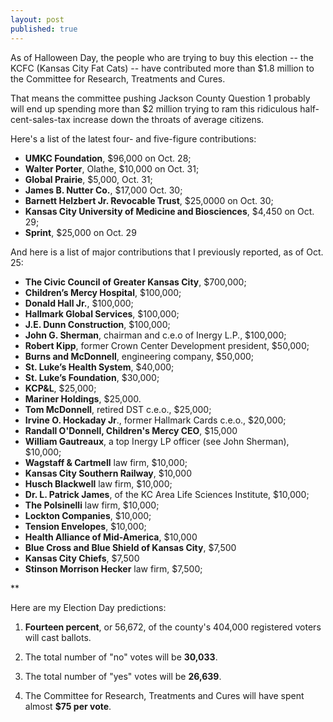 ```yaml
---
layout: post
published: true
---
```


As of Halloween Day, the people who are trying to buy this election -- the KCFC (Kansas City Fat Cats) -- have contributed more than $1.8 million to the Committee for Research, Treatments and Cures. 

That means the committee pushing Jackson County Question 1 probably will end up spending more than $2 million trying to ram this ridiculous half-cent-sales-tax increase down the throats of average citizens. 

Here's a list of the latest four- and five-figure contributions:

- **UMKC Foundation**, $96,000 on Oct. 28;
- **Walter Porter**, Olathe, $10,000 on Oct. 31;
- **Global Prairie**, $5,000, Oct. 31;
- **James B. Nutter Co.**, $17,000 Oct. 30;
- **Barnett Helzbert Jr. Revocable Trust**, $25,0000 on Oct. 30;
- **Kansas City University of Medicine and Biosciences**, $4,450 on Oct. 29;
- **Sprint**, $25,000 on Oct. 29

And here is a list of major contributions that I previously reported, as of Oct. 25:

-  **The Civic Council of Greater Kansas City**, $700,000;
-  **Children’s Mercy Hospital**, $100,000;
-  **Donald Hall Jr.**, $100,000;
-  **Hallmark Global Services**, $100,000;
-  **J.E. Dunn Construction**, $100,000;
-  **John G. Sherman**, chairman and c.e.o of Inergy L.P., $100,000;
-  **Robert Kipp**, former Crown Center Development president, $50,000;
-  **Burns and McDonnell**, engineering company, $50,000;
-  **St. Luke’s Health System**, $40,000;
-  **St. Luke’s Foundation**, $30,000;
-  **KCP&L**, $25,000;
-  **Mariner Holdings**, $25,000.
-  **Tom McDonnell**, retired DST c.e.o., $25,000;
-  **Irvine O. Hockaday Jr**., former Hallmark Cards c.e.o., $20,000;
-  **Randall O'Donnell, Children's Mercy CEO**, $15,000 
-  **William Gautreaux**, a top Inergy LP officer (see John Sherman), $10,000;
-  **Wagstaff & Cartmell** law firm, $10,000;
-  **Kansas City Southern Railway**, $10,000  
-  **Husch Blackwell** law firm, $10,000;
-  **Dr. L. Patrick James**, of the KC Area Life Sciences Institute, $10,000;
-  **The Polsinelli** law firm, $10,000;
-  **Lockton Companies**, $10,000;
-  **Tension Envelopes**, $10,000;
-  **Health Alliance of Mid-America**, $10,000
-  **Blue Cross and Blue Shield of Kansas City**, $7,500
-  **Kansas City Chiefs**, $7,500
-  **Stinson Morrison Hecker** law firm, $7,500;

** 

Here are my Election Day predictions:

1. **Fourteen percent**, or 56,672, of the county's 404,000 registered voters will cast ballots.

2. The total number of "no" votes will be **30,033**.

3. The total number of "yes" votes will be **26,639**.

4. The Committee for Research, Treatments and Cures will have spent almost **$75 per vote**.
